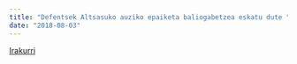 ```yaml
---
title: "Defentsek Altsasuko auziko epaiketa baliogabetzea eskatu dute "
date: "2018-08-03"
---
```

[Irakurri](https://guaixe.eus/altsasu/1533217942419-defentsek-altsasuko-auziko-epaiketa-baliogabetzea-eskatu-dute)

